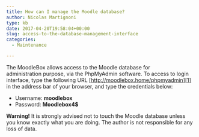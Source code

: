 ```yaml
---
title: How can I manage the Moodle database?
author: Nicolas Martignoni
type: kb
date: 2017-04-20T19:58:04+00:00
slug: access-to-the-database-management-interface
categories:
  - Maintenance

---
```

The MoodleBox allows access to the Moodle database for administration purpose, via the PhpMyAdmin software. To access to login interface, type the following URL [http://moodlebox.home/phpmyadmin][1] in the address bar of your browser, and type the credentials below:

  * Username: **moodlebox**
  * Password: **Moodlebox4$**

**Warning!** It is strongly advised not to touch the Moodle database unless you know exactly what you are doing. The author is not responsible for any loss of data.

 [1]: http://moodlebox.home/phpmyadmin
